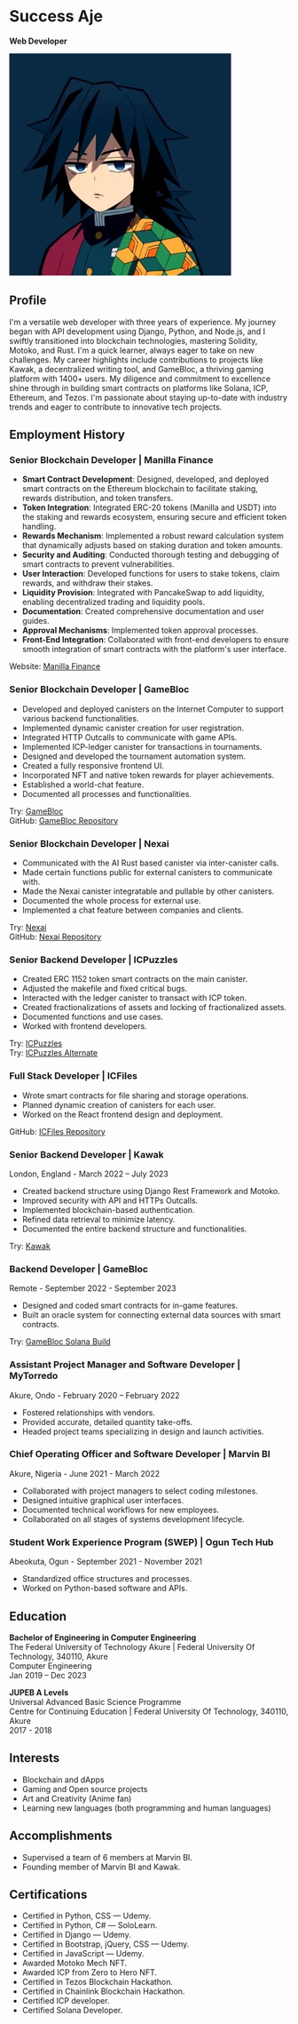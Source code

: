 # Success Aje

**Web Developer**

![Profile Picture](/assets/profile.jpeg)

## Profile
I'm a versatile web developer with three years of experience. My journey began with API development using Django, Python, and Node.js, and I swiftly transitioned into blockchain technologies, mastering Solidity, Motoko, and Rust. I'm a quick learner, always eager to take on new challenges. My career highlights include contributions to projects like Kawak, a decentralized writing tool, and GameBloc, a thriving gaming platform with 1400+ users. My diligence and commitment to excellence shine through in building smart contracts on platforms like Solana, ICP, Ethereum, and Tezos. I'm passionate about staying up-to-date with industry trends and eager to contribute to innovative tech projects.

## Employment History

### Senior Blockchain Developer | Manilla Finance
- **Smart Contract Development**: Designed, developed, and deployed smart contracts on the Ethereum blockchain to facilitate staking, rewards distribution, and token transfers.
- **Token Integration**: Integrated ERC-20 tokens (Manilla and USDT) into the staking and rewards ecosystem, ensuring secure and efficient token handling.
- **Rewards Mechanism**: Implemented a robust reward calculation system that dynamically adjusts based on staking duration and token amounts.
- **Security and Auditing**: Conducted thorough testing and debugging of smart contracts to prevent vulnerabilities.
- **User Interaction**: Developed functions for users to stake tokens, claim rewards, and withdraw their stakes.
- **Liquidity Provision**: Integrated with PancakeSwap to add liquidity, enabling decentralized trading and liquidity pools.
- **Documentation**: Created comprehensive documentation and user guides.
- **Approval Mechanisms**: Implemented token approval processes.
- **Front-End Integration**: Collaborated with front-end developers to ensure smooth integration of smart contracts with the platform's user interface.

Website: [Manilla Finance](https://manilla.finance/)

### Senior Blockchain Developer | GameBloc
- Developed and deployed canisters on the Internet Computer to support various backend functionalities.
- Implemented dynamic canister creation for user registration.
- Integrated HTTP Outcalls to communicate with game APIs.
- Implemented ICP-ledger canister for transactions in tournaments.
- Designed and developed the tournament automation system.
- Created a fully responsive frontend UI.
- Incorporated NFT and native token rewards for player achievements.
- Established a world-chat feature.
- Documented all processes and functionalities.

Try: [GameBloc](https://cv4ma-4qaaa-aaaal-adntq-cai.icp0.io/)  
GitHub: [GameBloc Repository](https://github.com/Game-Bloc/Gamebloc-ICP)

### Senior Blockchain Developer | Nexai
- Communicated with the AI Rust based canister via inter-canister calls.
- Made certain functions public for external canisters to communicate with.
- Made the Nexai canister integratable and pullable by other canisters.
- Documented the whole process for external use.
- Implemented a chat feature between companies and clients.

Try: [Nexai](https://ahiu5-dyaaa-aaaak-aepta-cai.icp0.io/#/)  
GitHub: [Nexai Repository](https://github.com/Nexai-app/nexi-v1)

### Senior Backend Developer | ICPuzzles
- Created ERC 1152 token smart contracts on the main canister.
- Adjusted the makefile and fixed critical bugs.
- Interacted with the ledger canister to transact with ICP token.
- Created fractionalizations of assets and locking of fractionalized assets.
- Documented functions and use cases.
- Worked with frontend developers.

Try: [ICPuzzles](http://icpuzzles.com/)  
Try: [ICPuzzles Alternate](https://5sdab-uiaaa-aaaal-aalgq-cai.ic0.app/)

### Full Stack Developer | ICFiles
- Wrote smart contracts for file sharing and storage operations.
- Planned dynamic creation of canisters for each user.
- Worked on the React frontend design and deployment.

GitHub: [ICFiles Repository](https://github.com/successaje/IC_FIles)

### Senior Backend Developer | Kawak
London, England - March 2022 – July 2023
- Created backend structure using Django Rest Framework and Motoko.
- Improved security with API and HTTPs Outcalls.
- Implemented blockchain-based authentication.
- Refined data retrieval to minimize latency.
- Documented the entire backend structure and functionalities.

Try: [Kawak](https://3ysab-rqaaa-aaaan-qaewq-cai.ic0.app/)

### Backend Developer | GameBloc
Remote - September 2022 - September 2023
- Designed and coded smart contracts for in-game features.
- Built an oracle system for connecting external data sources with smart contracts.

Try: [GameBloc Solana Build](https://gamebloc-solana-build.vercel.app/)

### Assistant Project Manager and Software Developer | MyTorredo
Akure, Ondo - February 2020 – February 2022
- Fostered relationships with vendors.
- Provided accurate, detailed quantity take-offs.
- Headed project teams specializing in design and launch activities.

### Chief Operating Officer and Software Developer | Marvin BI
Akure, Nigeria - June 2021 - March 2022
- Collaborated with project managers to select coding milestones.
- Designed intuitive graphical user interfaces.
- Documented technical workflows for new employees.
- Collaborated on all stages of systems development lifecycle.

### Student Work Experience Program (SWEP) | Ogun Tech Hub
Abeokuta, Ogun - September 2021 - November 2021
- Standardized office structures and processes.
- Worked on Python-based software and APIs.

## Education

**Bachelor of Engineering in Computer Engineering**  
The Federal University of Technology Akure | Federal University Of Technology, 340110, Akure  
Computer Engineering  
Jan 2019 – Dec 2023

**JUPEB A Levels**  
Universal Advanced Basic Science Programme  
Centre for Continuing Education | Federal University Of Technology,  340110, Akure  
2017 - 2018

## Interests
- Blockchain and dApps
- Gaming and Open source projects
- Art and Creativity (Anime fan)
- Learning new languages (both programming and human languages)

## Accomplishments
- Supervised a team of 6 members at Marvin BI.
- Founding member of Marvin BI and Kawak.

## Certifications
- Certified in Python, CSS — Udemy.
- Certified in Python, C# — SoloLearn.
- Certified in Django — Udemy.
- Certified in Bootstrap, jQuery, CSS — Udemy.
- Certified in JavaScript — Udemy.
- Awarded Motoko Mech NFT.
- Awarded ICP from Zero to Hero NFT.
- Certified in Tezos Blockchain Hackathon.
- Certified in Chainlink Blockchain Hackathon.
- Certified ICP developer.
- Certified Solana Developer.
